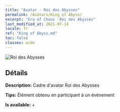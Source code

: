 ```yaml
---
title: "Avatar - Roi des Abysses"
permalink: /Avatars/King of Abyss/
excerpt: "Era of Chaos  Roi des Abysses"
last_modified_at: 2021-07-14
locale: fr
ref: "King of Abyss.md"
toc: false
classes: wide
---
```

 ![Roi des Abysses](/images/a/avatarFrame_36.png)

## Détails

 **Description:** Cadre d'avatar Roi des Abysses 

 **Tips:** Élément obtenu en participant à un événement 

 **Is available:**  + 

